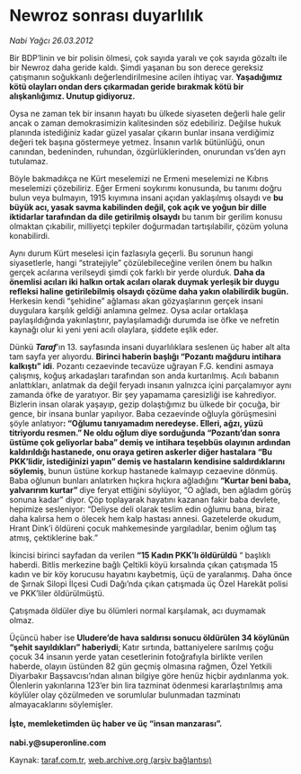 # Newroz sonrası duyarlılık

*Nabi Yağcı 26.03.2012*

<div class="yazi"><p>Bir BDP’linin ve bir polisin ölmesi, çok sayıda yaralı ve çok sayıda gözaltı ile bir Newroz daha geride kaldı. Şimdi yaşanan bu son derece gereksiz çatışmanın soğukkanlı değerlendirilmesine acilen ihtiyaç var. <b>Yaşadığımız kötü olayları ondan ders çıkarmadan geride bırakmak kötü bir alışkanlığımız. Unutup gidiyoruz.</b> </p>
<p>Oysa ne zaman tek bir insanın hayatı bu ülkede siyaseten değerli hale gelir ancak o zaman demokrasimizin kalitesinden söz edebiliriz. Değilse hukuk planında istediğiniz kadar güzel yasalar çıkarın bunlar insana verdiğimiz değeri tek başına göstermeye yetmez. İnsanın varlık bütünlüğü, onun canından, bedeninden, ruhundan, özgürlüklerinden, onurundan vs’den ayrı tutulamaz. </p>
<p>Böyle bakmadıkça ne Kürt meselemizi ne Ermeni meselemizi ne Kıbrıs meselemizi çözebiliriz. Eğer Ermeni soykırımı konusunda, bu tanımı doğru bulun veya bulmayın, 1915 kıyımına insani açıdan yaklaşılmış olsaydı ve <b>bu büyük acı, yasak savma kabilinden değil, çok açık ve yoğun bir dille iktidarlar tarafından da dile getirilmiş olsaydı</b> bu tanım bir gerilim konusu olmaktan çıkabilir, milliyetçi tepkiler doğurmadan tartışılabilir, çözüm yoluna konabilirdi. </p>
<p>Aynı durum Kürt meselesi için fazlasıyla geçerli. Bu sorunun hangi siyasetlerle, hangi “stratejiyle” çözülebileceğine verilen önem bu halkın gerçek acılarına verilseydi şimdi çok farklı bir yerde olurduk. <b>Daha da önemlisi acıları iki halkın ortak acıları olarak duymak yerleşik bir duygu refleksi haline getirilebilmiş olsaydı çözüme daha yakın olabilirdik bugün. </b>Herkesin kendi “şehidine” ağlaması akan gözyaşlarının gerçek insani duygulara karşılık geldiği anlamına gelmez. Oysa acılar ortaklaşa paylaşıldığında yakınlaştırır, paylaşılamadığı durumda ise öfke ve nefretin kaynağı olur ki yeni yeni acılı olaylara, şiddete eşlik eder. </p>
<p>Dünkü <b><i>Taraf</i></b>’ın 13. sayfasında insani duyarlılıklara seslenen üç haber alt alta tam sayfa yer alıyordu. <b>Birinci haberin başlığı “Pozantı mağduru intihara kalkıştı” idi</b>. Pozantı cezaevinde tecavüze uğrayan F.G. kendini asmaya çalışmış, koğuş arkadaşları tarafından son anda kurtarılmış. Acılı babanın anlattıkları, anlatmak da değil feryadı insanın yalnızca içini parçalamıyor aynı zamanda öfke de yaratıyor. Bir şey yapamama çaresizliği ise kahrediyor. Bizlerin insan olarak yaşayıp, gezip dolaştığımız bu ülkede bir çocuğa, bir gence, bir insana bunlar yapılıyor. Baba cezaevinde oğluyla görüşmesini şöyle anlatıyor<b>: “Oğlumu tanıyamadım neredeyse. Elleri, ağzı, yüzü titriyordu resmen.” Ne oldu oğlum diye sorduğunda “Pozantı’dan sonra üstüme çok geliyorlar baba” demiş ve intihara teşebbüs olayının ardından kaldırıldığı hastanede, onu oraya getiren askerler diğer hastalara “Bu PKK’lidir, istediğinizi yapın” demiş ve hastaların kendisine saldırdıklarını söylemiş</b>, bunun üstüne korkup hastanede kalmayıp cezaevine dönmüş. Baba oğlunun bunları anlatırken hıçkıra hıçkıra ağladığını <b>“Kurtar beni baba, yalvarırım kurtar” </b>diye feryat ettiğini söylüyor, “O ağladı, ben ağladım görüş sonuna kadar” diyor. Çöp toplayarak hayatını kazanan fakir baba devlete, hepimize sesleniyor: “Deliyse deli olarak teslim edin oğlumu bana, biraz daha kalırsa hem o ölecek hem kalp hastası annesi. Gazetelerde okudum, Hrant Dink’i öldüreni çocuk mahkemesinde yargıladılar, benim oğlum taş atmış, çektiklerine bak.”</p>
<p>İkincisi birinci sayfadan da verilen <b>“15 Kadın PKK’lı öldürüldü</b> “ başlıklı haberdi. Bitlis merkezine bağlı Çeltikli köyü kırsalında çıkan çatışmada 15 kadın ve bir köy korucusu hayatını kaybetmiş, üçü de yaralanmış. Daha önce de Şırnak Silopi İlçesi Cudi Dağı’nda çıkan çatışmada üç Özel Harekât polisi ve PKK’liler öldürülmüştü. </p>
<p>Çatışmada öldüler diye bu ölümleri normal karşılamak, acı duymamak olmaz. </p>
<p>Üçüncü haber ise <b>Uludere’de hava saldırısı sonucu öldürülen 34 köylünün “şehit sayıldıkları” haberiydi</b>;<b> </b>Katır sırtında, battaniyelere sarılmış çoğu çocuk 34 insanın yerde yatan cesetlerinin fotoğrafıyla birlikte verilen haberde, olayın üstünden 82 gün geçmiş olmasına rağmen, Özel Yetkili Diyarbakır Başsavcısı’ndan alınan bilgiye göre henüz hiçbir aydınlanma yok. Ölenlerin yakınlarına 123’er bin lira tazminat ödenmesi kararlaştırılmış ama köylüler olay çözülmeden ve sorumlular bulunmadan tazminatı almayacaklarını söylemişler.<br/><br/><b>İşte, memleketimden üç haber ve üç “insan manzarası”.<br/><br/></b><b>nabi.y@superonline.com</b></p>
</div>

Kaynak: [taraf.com.tr](http://www.taraf.com.tr/nabi-yagci/makale-newroz-sonrasi-duyarlilik.htm), [web.archive.org (arşiv bağlantısı)](http://web.archive.org/web/20131107084500/http://www.taraf.com.tr/nabi-yagci/makale-newroz-sonrasi-duyarlilik.htm)
